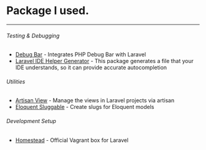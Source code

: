 # Package I used.
* * *

###### Testing & Debugging

* [Debug Bar](https://github.com/barryvdh/laravel-debugbar) - Integrates PHP Debug Bar with Laravel
* [Laravel IDE Helper Generator](https://github.com/barryvdh/laravel-ide-helper) - This package generates a file that your IDE understands, so it can provide accurate autocompletion

###### Utilities

* [Artisan View](https://github.com/svenluijten/artisan-view) - Manage the views in Laravel projects via artisan
* [Eloquent Sluggable]() - Create slugs for Eloquent models

###### Development Setup
* [Homestead](https://laravel.com/docs/6.x/homestead) - Official Vagrant box for Laravel
